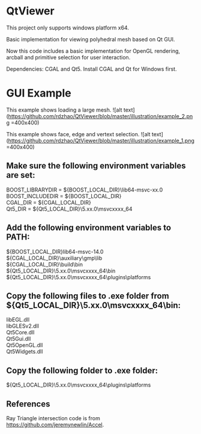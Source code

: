 # QtViewer

This project only supports windows platform x64.

Basic implementation for viewing polyhedral mesh based on Qt GUI.

Now this code includes a basic implementation for OpenGL rendering, arcball and primitive selection for user interaction.

Dependencies: CGAL and Qt5. Install CGAL and Qt for Windows first. 

# GUI Example
This example shows loading a large mesh.
![alt text](https://github.com/rdzhao/QtViewer/blob/master/illustration/example_2.png =400x400)

This example shows face, edge and vertext selection. 
![alt text](https://github.com/rdzhao/QtViewer/blob/master/illustration/example_1.png =400x400)

## Make sure the following environment variables are set: <br />
BOOST_LIBRARYDIR = ${BOOST_LOCAL_DIR}\lib64-msvc-xx.0 <br />
BOOST_INCLUDEDIR = ${BOOST_LOCAL_DIR} <br />
CGAL_DIR = ${CGAL_LOCAL_DIR} <br />
Qt5_DIR = ${Qt5_LOCAL_DIR}\5.xx.0\msvcxxxx_64

## Add the following environment variables to PATH: <br />
${BOOST_LOCAL_DIR}lib64-msvc-14.0 <br />
${CGAL_LOCAL_DIR}\auxiliary\gmp\lib <br />
${CGAL_LOCAL_DIR}\build\bin <br />
${Qt5_LOCAL_DIR}\5.xx.0\msvcxxxx_64\bin <br />
${Qt5_LOCAL_DIR}\5.xx.0\msvcxxxx_64\plugins\platforms

## Copy the following files to .exe folder from ${Qt5_LOCAL_DIR}\5.xx.0\msvcxxxx_64\bin: <br />
libEGL.dll <br />
libGLESv2.dll <br />
Qt5Core.dll <br />
Qt5Gui.dll <br />
Qt5OpenGL.dll <br />
Qt5Widgets.dll

## Copy the following folder to .exe folder: <br />
${Qt5_LOCAL_DIR}\5.xx.0\msvcxxxx_64\plugins\platforms

## References
Ray Triangle intersection code is from https://github.com/jeremynewlin/Accel.
